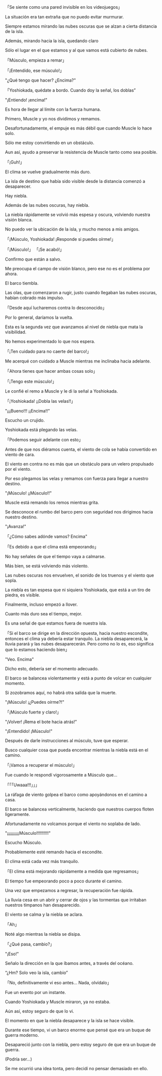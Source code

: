 
「Se siente como una pared invisible en los videojuegos」

La situación era tan extraña que no puedo evitar murmurar.

Siempre estamos mirando las nubes oscuras que se alzan a cierta distancia de la isla.

Además, mirando hacia la isla, quedando claro

Sólo el lugar en el que estamos y al que vamos está cubierto de nubes.

「Músculo, empieza a remar」

「¡Entendido, ese músculo!」

"¿Qué tengo que hacer? ¿Encima?"

「Yoshiokada, quédate a bordo. Cuando doy la señal, los doblas”

"¡Entiendo! ¡encima!"

Es hora de llegar al límite con la fuerza humana.

Primero, Muscle y yo nos dividimos y remamos.

Desafortunadamente, el empuje es más débil que cuando Muscle lo hace solo.

Sólo me estoy convirtiendo en un obstáculo.

Aun así, ayudo a preservar la resistencia de Muscle tanto como sea posible.

「¡Guh!」

El clima se vuelve gradualmente más duro.

La isla de destino que había sido visible desde la distancia comenzó a desaparecer.

Hay niebla.

Además de las nubes oscuras, hay niebla.

La niebla rápidamente se volvió más espesa y oscura, volviendo nuestra visión blanca.

No puedo ver la ubicación de la isla, y mucho menos a mis amigos.

「¡Músculo, Yoshiokada! ¡Responde si puedes oírme!」

「¡Músculo!」 「¡Se acabó!」

Confirmo que están a salvo.

Me preocupa el campo de visión blanco, pero ese no es el problema por ahora.

El barco tiembla.

Las olas, que comenzaron a rugir, justo cuando llegaban las nubes oscuras, habían cobrado más impulso.

「Desde aquí lucharemos contra lo desconocido」

Por lo general, daríamos la vuelta.

Esta es la segunda vez que avanzamos al nivel de niebla que mata la visibilidad.

No hemos experimentado lo que nos espera.

「¡Ten cuidado para no caerte del barco!」

Me acerqué con cuidado a Muscle mientras me inclinaba hacia adelante.

「Ahora tienes que hacer ambas cosas solo」

「¡Tengo este músculo!」

Le confié el remo a Muscle y le di la señal a Yoshiokada.

「¡Yoshiokada! ¡¡Dobla las velas!!」

"¡¡¡Bueno!!! ¡¡Encima!!"

Escucho un crujido.

Yoshiokada está plegando las velas.

「Podemos seguir adelante con esto」

Antes de que nos diéramos cuenta, el viento de cola se había convertido en viento de cara.

El viento en contra no es más que un obstáculo para un velero propulsado por el viento.

Por eso plegamos las velas y remamos con fuerza para llegar a nuestro destino.

"¡Músculo! ¡¡Músculo!!"

Muscle está remando los remos mientras grita.

Se desconoce el rumbo del barco pero con seguridad nos dirigimos hacia nuestro destino.

"¡Avanza!"

「¿Cómo sabes adónde vamos? Encima"

「Es debido a que el clima está empeorando」

No hay señales de que el tiempo vaya a calmarse.

Más bien, se está volviendo más violento.

Las nubes oscuras nos envuelven, el sonido de los truenos y el viento que sopla.

La niebla es tan espesa que ni siquiera Yoshiokada, que está a un tiro de piedra, es visible.

Finalmente, incluso empezó a llover.

Cuanto más duro sea el tiempo, mejor.

Es una señal de que estamos fuera de nuestra isla.

「Si el barco se dirige en la dirección opuesta, hacia nuestro escondite, entonces el clima ya debería estar tranquilo. La niebla desaparecerá, la lluvia parará y las nubes desaparecerán. Pero como no lo es, eso significa que lo estamos haciendo bien」

"Veo. Encima"

Dicho esto, debería ser el momento adecuado.

El barco se balancea violentamente y está a punto de volcar en cualquier momento.

Si zozobramos aquí, no habrá otra salida que la muerte.

"¡Músculo! ¡¿Puedes oírme?!"

「¡Músculo fuerte y claro!」

"¡Volver! ¡Rema el bote hacia atrás!”

"¡Entendido! ¡Músculo!"

Después de darle instrucciones al músculo, tuve que esperar.

Busco cualquier cosa que pueda encontrar mientras la niebla está en el camino.

「¡Vamos a recuperar el músculo!」

Fue cuando le respondí vigorosamente a Músculo que…

「「「Uwaaa!!!」」」

La ráfaga de viento golpea el barco como apoyándonos en el camino a casa.

El barco se balancea verticalmente, haciendo que nuestros cuerpos floten ligeramente.

Afortunadamente no volcamos porque el viento no soplaba de lado.

"¡¡¡¡¡¡¡¡¡¡Músculo!!!!!!!!!!"

Escucho Músculo.

Probablemente esté remando hacia el escondite.

El clima está cada vez más tranquilo.

「El clima está mejorando rápidamente a medida que regresamos」

El tiempo fue empeorando poco a poco durante el camino.

Una vez que empezamos a regresar, la recuperación fue rápida.

La lluvia cesa en un abrir y cerrar de ojos y las tormentas que irritaban nuestros tímpanos han desaparecido.

El viento se calma y la niebla se aclara.

「Ah」

Noté algo mientras la niebla se disipa.

「¿Qué pasa, cambio?」

"¡Eso!"

Señalo la dirección en la que íbamos antes, a través del océano.

“¿Hm? Solo veo la isla, cambio”

「No, definitivamente vi eso antes… Nada, olvídalo」

Fue un evento por un instante.

Cuando Yoshiokada y Muscle miraron, ya no estaba.

Aún así, estoy seguro de que lo vi.

El momento en que la niebla desaparece y la isla se hace visible.

Durante ese tiempo, vi un barco enorme que pensé que era un buque de guerra moderno.

Desapareció junto con la niebla, pero estoy seguro de que era un buque de guerra.

(Podría ser…)

Se me ocurrió una idea tonta, pero decidí no pensar demasiado en ello.